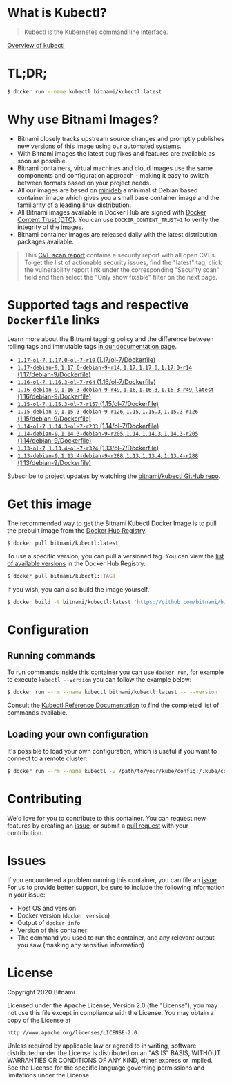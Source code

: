 
# What is Kubectl?

> Kubectl is the Kubernetes command line interface.

[Overview of kubectl](https://kubernetes.io/docs/reference/kubectl/overview/)

# TL;DR;

```bash
$ docker run --name kubectl bitnami/kubectl:latest
```

# Why use Bitnami Images?

* Bitnami closely tracks upstream source changes and promptly publishes new versions of this image using our automated systems.
* With Bitnami images the latest bug fixes and features are available as soon as possible.
* Bitnami containers, virtual machines and cloud images use the same components and configuration approach - making it easy to switch between formats based on your project needs.
* All our images are based on [minideb](https://github.com/bitnami/minideb) a minimalist Debian based container image which gives you a small base container image and the familiarity of a leading linux distribution.
* All Bitnami images available in Docker Hub are signed with [Docker Content Trust (DTC)](https://docs.docker.com/engine/security/trust/content_trust/). You can use `DOCKER_CONTENT_TRUST=1` to verify the integrity of the images.
* Bitnami container images are released daily with the latest distribution packages available.


> This [CVE scan report](https://quay.io/repository/bitnami/kubectl?tab=tags) contains a security report with all open CVEs. To get the list of actionable security issues, find the "latest" tag, click the vulnerability report link under the corresponding "Security scan" field and then select the "Only show fixable" filter on the next page.

# Supported tags and respective `Dockerfile` links

Learn more about the Bitnami tagging policy and the difference between rolling tags and immutable tags [in our documentation page](https://docs.bitnami.com/containers/how-to/understand-rolling-tags-containers/).


* [`1.17-ol-7`, `1.17.0-ol-7-r19` (1.17/ol-7/Dockerfile)](https://github.com/bitnami/bitnami-docker-kubectl/blob/1.17.0-ol-7-r19/1.17/ol-7/Dockerfile)
* [`1.17-debian-9`, `1.17.0-debian-9-r14`, `1.17`, `1.17.0`, `1.17.0-r14` (1.17/debian-9/Dockerfile)](https://github.com/bitnami/bitnami-docker-kubectl/blob/1.17.0-debian-9-r14/1.17/debian-9/Dockerfile)
* [`1.16-ol-7`, `1.16.3-ol-7-r64` (1.16/ol-7/Dockerfile)](https://github.com/bitnami/bitnami-docker-kubectl/blob/1.16.3-ol-7-r64/1.16/ol-7/Dockerfile)
* [`1.16-debian-9`, `1.16.3-debian-9-r49`, `1.16`, `1.16.3`, `1.16.3-r49`, `latest` (1.16/debian-9/Dockerfile)](https://github.com/bitnami/bitnami-docker-kubectl/blob/1.16.3-debian-9-r49/1.16/debian-9/Dockerfile)
* [`1.15-ol-7`, `1.15.3-ol-7-r157` (1.15/ol-7/Dockerfile)](https://github.com/bitnami/bitnami-docker-kubectl/blob/1.15.3-ol-7-r157/1.15/ol-7/Dockerfile)
* [`1.15-debian-9`, `1.15.3-debian-9-r126`, `1.15`, `1.15.3`, `1.15.3-r126` (1.15/debian-9/Dockerfile)](https://github.com/bitnami/bitnami-docker-kubectl/blob/1.15.3-debian-9-r126/1.15/debian-9/Dockerfile)
* [`1.14-ol-7`, `1.14.3-ol-7-r233` (1.14/ol-7/Dockerfile)](https://github.com/bitnami/bitnami-docker-kubectl/blob/1.14.3-ol-7-r233/1.14/ol-7/Dockerfile)
* [`1.14-debian-9`, `1.14.3-debian-9-r205`, `1.14`, `1.14.3`, `1.14.3-r205` (1.14/debian-9/Dockerfile)](https://github.com/bitnami/bitnami-docker-kubectl/blob/1.14.3-debian-9-r205/1.14/debian-9/Dockerfile)
* [`1.13-ol-7`, `1.13.4-ol-7-r324` (1.13/ol-7/Dockerfile)](https://github.com/bitnami/bitnami-docker-kubectl/blob/1.13.4-ol-7-r324/1.13/ol-7/Dockerfile)
* [`1.13-debian-9`, `1.13.4-debian-9-r288`, `1.13`, `1.13.4`, `1.13.4-r288` (1.13/debian-9/Dockerfile)](https://github.com/bitnami/bitnami-docker-kubectl/blob/1.13.4-debian-9-r288/1.13/debian-9/Dockerfile)

Subscribe to project updates by watching the [bitnami/kubectl GitHub repo](https://github.com/bitnami/bitnami-docker-kubectl).

# Get this image

The recommended way to get the Bitnami Kubectl Docker Image is to pull the prebuilt image from the [Docker Hub Registry](https://hub.docker.com/r/bitnami/kubectl).

```bash
$ docker pull bitnami/kubectl:latest
```

To use a specific version, you can pull a versioned tag. You can view the [list of available versions](https://hub.docker.com/r/bitnami/kubectl/tags/) in the Docker Hub Registry.

```bash
$ docker pull bitnami/kubectl:[TAG]
```

If you wish, you can also build the image yourself.

```bash
$ docker build -t bitnami/kubectl:latest 'https://github.com/bitnami/bitnami-docker-kubectl.git#master:1.16/debian-9'
```

# Configuration

## Running commands

To run commands inside this container you can use `docker run`, for example to execute `kubectl --version` you can follow the example below:

```bash
$ docker run --rm --name kubectl bitnami/kubectl:latest -- --version
```

Consult the [Kubectl Reference Documentation](https://kubernetes.io/docs/reference/generated/kubectl/kubectl-commands) to find the completed list of commands available.

## Loading your own configuration

It's possible to load your own configuration, which is useful if you want to connect to a remote cluster:

```bash
$ docker run --rm --name kubectl -v /path/to/your/kube/config:/.kube/config bitnami/kubectl:latest
```

# Contributing

We'd love for you to contribute to this container. You can request new features by creating an [issue](https://github.com/bitnami/bitnami-docker-kubectl/issues), or submit a [pull request](https://github.com/bitnami/bitnami-docker-kubectl/pulls) with your contribution.

# Issues

If you encountered a problem running this container, you can file an [issue](https://github.com/bitnami/bitnami-docker-kubectl/issues). For us to provide better support, be sure to include the following information in your issue:

- Host OS and version
- Docker version (`docker version`)
- Output of `docker info`
- Version of this container
- The command you used to run the container, and any relevant output you saw (masking any sensitive information)

# License

Copyright 2020 Bitnami

Licensed under the Apache License, Version 2.0 (the "License");
you may not use this file except in compliance with the License.
You may obtain a copy of the License at

    http://www.apache.org/licenses/LICENSE-2.0

Unless required by applicable law or agreed to in writing, software
distributed under the License is distributed on an "AS IS" BASIS,
WITHOUT WARRANTIES OR CONDITIONS OF ANY KIND, either express or implied.
See the License for the specific language governing permissions and
limitations under the License.

